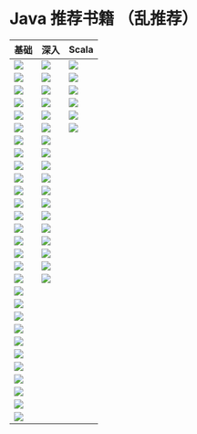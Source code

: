 Java 推荐书籍 （乱推荐）
===

| 基础 | 深入 | Scala |
| ------ | ------- | ------- |
| ![](https://github.com/jxnu-liguobin/cs-summary-reflection/blob/master/src/main/java/cn/edu/jxnu/recommendbooks/java1.jpg) | ![](https://github.com/jxnu-liguobin/cs-summary-reflection/blob/master/src/main/java/cn/edu/jxnu/recommendbooks/java21.jpg) | ![](https://github.com/jxnu-liguobin/cs-summary-reflection/blob/master/src/main/java/cn/edu/jxnu/recommendbooks/scala1.jpg) |
| ![](https://github.com/jxnu-liguobin/cs-summary-reflection/blob/master/src/main/java/cn/edu/jxnu/recommendbooks/java2.jpg) | ![](https://github.com/jxnu-liguobin/cs-summary-reflection/blob/master/src/main/java/cn/edu/jxnu/recommendbooks/java23.jpg) | ![](https://github.com/jxnu-liguobin/cs-summary-reflection/blob/master/src/main/java/cn/edu/jxnu/recommendbooks/scala2.jpg) |
| ![](https://github.com/jxnu-liguobin/cs-summary-reflection/blob/master/src/main/java/cn/edu/jxnu/recommendbooks/java3.jpg) | ![](https://github.com/jxnu-liguobin/cs-summary-reflection/blob/master/src/main/java/cn/edu/jxnu/recommendbooks/java24.jpg) | ![](https://github.com/jxnu-liguobin/cs-summary-reflection/blob/master/src/main/java/cn/edu/jxnu/recommendbooks/scala3.jpg) |
| ![](https://github.com/jxnu-liguobin/cs-summary-reflection/blob/master/src/main/java/cn/edu/jxnu/recommendbooks/java4.jpg) | ![](https://github.com/jxnu-liguobin/cs-summary-reflection/blob/master/src/main/java/cn/edu/jxnu/recommendbooks/java27.jpg) | ![](https://github.com/jxnu-liguobin/cs-summary-reflection/blob/master/src/main/java/cn/edu/jxnu/recommendbooks/scala4.jpg) |
| ![](https://github.com/jxnu-liguobin/cs-summary-reflection/blob/master/src/main/java/cn/edu/jxnu/recommendbooks/java5.jpg) | ![](https://github.com/jxnu-liguobin/cs-summary-reflection/blob/master/src/main/java/cn/edu/jxnu/recommendbooks/java37.jpg) | ![](https://github.com/jxnu-liguobin/cs-summary-reflection/blob/master/src/main/java/cn/edu/jxnu/recommendbooks/scala5.jpg) |
| ![](https://github.com/jxnu-liguobin/cs-summary-reflection/blob/master/src/main/java/cn/edu/jxnu/recommendbooks/java6.jpg) | ![](https://github.com/jxnu-liguobin/cs-summary-reflection/blob/master/src/main/java/cn/edu/jxnu/recommendbooks/java38.jpg) | ![](https://github.com/jxnu-liguobin/cs-summary-reflection/blob/master/src/main/java/cn/edu/jxnu/recommendbooks/java44.jpg) |
| ![](https://github.com/jxnu-liguobin/cs-summary-reflection/blob/master/src/main/java/cn/edu/jxnu/recommendbooks/java7.jpg) | ![](https://github.com/jxnu-liguobin/cs-summary-reflection/blob/master/src/main/java/cn/edu/jxnu/recommendbooks/java39.jpg) |  |
| ![](https://github.com/jxnu-liguobin/cs-summary-reflection/blob/master/src/main/java/cn/edu/jxnu/recommendbooks/java8.jpg) | ![](https://github.com/jxnu-liguobin/cs-summary-reflection/blob/master/src/main/java/cn/edu/jxnu/recommendbooks/java40.jpg) |  |
| ![](https://github.com/jxnu-liguobin/cs-summary-reflection/blob/master/src/main/java/cn/edu/jxnu/recommendbooks/java9.jpg) | ![](https://github.com/jxnu-liguobin/cs-summary-reflection/blob/master/src/main/java/cn/edu/jxnu/recommendbooks/java42.jpg) |  |
| ![](https://github.com/jxnu-liguobin/cs-summary-reflection/blob/master/src/main/java/cn/edu/jxnu/recommendbooks/java15.jpg) | ![](https://github.com/jxnu-liguobin/cs-summary-reflection/blob/master/src/main/java/cn/edu/jxnu/recommendbooks/java43.jpg) |  |
| ![](https://github.com/jxnu-liguobin/cs-summary-reflection/blob/master/src/main/java/cn/edu/jxnu/recommendbooks/java11.jpg) | ![](https://github.com/jxnu-liguobin/cs-summary-reflection/blob/master/src/main/java/cn/edu/jxnu/recommendbooks/java45.jpg) |  |
| ![](https://github.com/jxnu-liguobin/cs-summary-reflection/blob/master/src/main/java/cn/edu/jxnu/recommendbooks/java12.jpg) | ![](https://github.com/jxnu-liguobin/cs-summary-reflection/blob/master/src/main/java/cn/edu/jxnu/recommendbooks/java46.jpg) |  |
| ![](https://github.com/jxnu-liguobin/cs-summary-reflection/blob/master/src/main/java/cn/edu/jxnu/recommendbooks/java13.jpg) | ![](https://github.com/jxnu-liguobin/cs-summary-reflection/blob/master/src/main/java/cn/edu/jxnu/recommendbooks/java47.jpg) |  |
| ![](https://github.com/jxnu-liguobin/cs-summary-reflection/blob/master/src/main/java/cn/edu/jxnu/recommendbooks/java14.jpg) | ![](https://github.com/jxnu-liguobin/cs-summary-reflection/blob/master/src/main/java/cn/edu/jxnu/recommendbooks/java10.jpg) |  |
| ![](https://github.com/jxnu-liguobin/cs-summary-reflection/blob/master/src/main/java/cn/edu/jxnu/recommendbooks/java17.jpg) | ![](https://github.com/jxnu-liguobin/cs-summary-reflection/blob/master/src/main/java/cn/edu/jxnu/recommendbooks/java28.jpg) |  |
| ![](https://github.com/jxnu-liguobin/cs-summary-reflection/blob/master/src/main/java/cn/edu/jxnu/recommendbooks/java18.jpg) | ![](https://github.com/jxnu-liguobin/cs-summary-reflection/blob/master/src/main/java/cn/edu/jxnu/recommendbooks/java16.jpg) |  |
| ![](https://github.com/jxnu-liguobin/cs-summary-reflection/blob/master/src/main/java/cn/edu/jxnu/recommendbooks/java19.jpg) | ![](https://github.com/jxnu-liguobin/cs-summary-reflection/blob/master/src/main/java/cn/edu/jxnu/recommendbooks/java41.jpg) |  |
| ![](https://github.com/jxnu-liguobin/cs-summary-reflection/blob/master/src/main/java/cn/edu/jxnu/recommendbooks/java20.jpg) | ![](https://github.com/jxnu-liguobin/cs-summary-reflection/blob/master/src/main/java/cn/edu/jxnu/recommendbooks/java48.jpg) |  |
| ![](https://github.com/jxnu-liguobin/cs-summary-reflection/blob/master/src/main/java/cn/edu/jxnu/recommendbooks/java22.jpg) |   |  | 
| ![](https://github.com/jxnu-liguobin/cs-summary-reflection/blob/master/src/main/java/cn/edu/jxnu/recommendbooks/java25.jpg) |   |  |
| ![](https://github.com/jxnu-liguobin/cs-summary-reflection/blob/master/src/main/java/cn/edu/jxnu/recommendbooks/java26.jpg) |   |  |
| ![](https://github.com/jxnu-liguobin/cs-summary-reflection/blob/master/src/main/java/cn/edu/jxnu/recommendbooks/java29.jpg) |   |  |
| ![](https://github.com/jxnu-liguobin/cs-summary-reflection/blob/master/src/main/java/cn/edu/jxnu/recommendbooks/java30.jpg) |   |  |
| ![](https://github.com/jxnu-liguobin/cs-summary-reflection/blob/master/src/main/java/cn/edu/jxnu/recommendbooks/java31.jpg) |   |  |
| ![](https://github.com/jxnu-liguobin/cs-summary-reflection/blob/master/src/main/java/cn/edu/jxnu/recommendbooks/java32.jpg) |   |  |
| ![](https://github.com/jxnu-liguobin/cs-summary-reflection/blob/master/src/main/java/cn/edu/jxnu/recommendbooks/java33.jpg) |   |  |
| ![](https://github.com/jxnu-liguobin/cs-summary-reflection/blob/master/src/main/java/cn/edu/jxnu/recommendbooks/java34.jpg) |   |  |
| ![](https://github.com/jxnu-liguobin/cs-summary-reflection/blob/master/src/main/java/cn/edu/jxnu/recommendbooks/java35.jpg) |   |  |
| ![](https://github.com/jxnu-liguobin/cs-summary-reflection/blob/master/src/main/java/cn/edu/jxnu/recommendbooks/java36.jpg) |   |  |

  